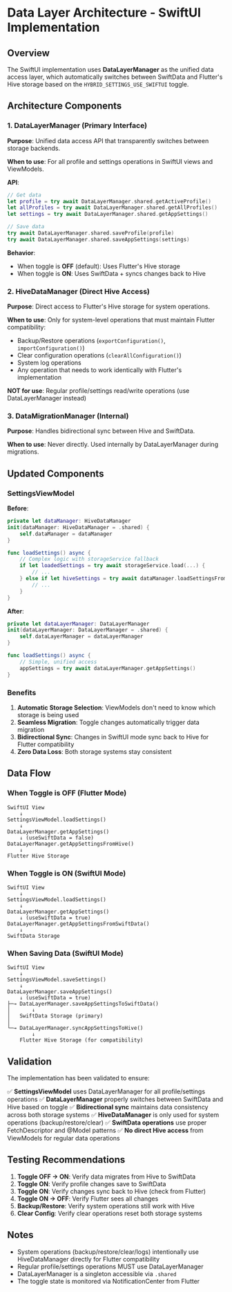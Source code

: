 # Data Layer Architecture - SwiftUI Implementation

## Overview

The SwiftUI implementation uses **DataLayerManager** as the unified data access layer, which automatically switches between SwiftData and Flutter's Hive storage based on the `HYBRID_SETTINGS_USE_SWIFTUI` toggle.

## Architecture Components

### 1. DataLayerManager (Primary Interface)

**Purpose**: Unified data access API that transparently switches between storage backends.

**When to use**: For all profile and settings operations in SwiftUI views and ViewModels.

**API**:
```swift
// Get data
let profile = try await DataLayerManager.shared.getActiveProfile()
let allProfiles = try await DataLayerManager.shared.getAllProfiles()
let settings = try await DataLayerManager.shared.getAppSettings()

// Save data
try await DataLayerManager.shared.saveProfile(profile)
try await DataLayerManager.shared.saveAppSettings(settings)
```

**Behavior**:
- When toggle is **OFF** (default): Uses Flutter's Hive storage
- When toggle is **ON**: Uses SwiftData + syncs changes back to Hive

### 2. HiveDataManager (Direct Hive Access)

**Purpose**: Direct access to Flutter's Hive storage for system operations.

**When to use**: Only for system-level operations that must maintain Flutter compatibility:
- Backup/Restore operations (`exportConfiguration()`, `importConfiguration()`)
- Clear configuration operations (`clearAllConfiguration()`)
- System log operations
- Any operation that needs to work identically with Flutter's implementation

**NOT for use**: Regular profile/settings read/write operations (use DataLayerManager instead)

### 3. DataMigrationManager (Internal)

**Purpose**: Handles bidirectional sync between Hive and SwiftData.

**When to use**: Never directly. Used internally by DataLayerManager during migrations.

## Updated Components

### SettingsViewModel

**Before**:
```swift
private let dataManager: HiveDataManager
init(dataManager: HiveDataManager = .shared) {
    self.dataManager = dataManager
}

func loadSettings() async {
    // Complex logic with storageService fallback
    if let loadedSettings = try await storageService.load(...) {
        // ...
    } else if let hiveSettings = try await dataManager.loadSettingsFromHive() {
        // ...
    }
}
```

**After**:
```swift
private let dataLayerManager: DataLayerManager
init(dataLayerManager: DataLayerManager = .shared) {
    self.dataLayerManager = dataLayerManager
}

func loadSettings() async {
    // Simple, unified access
    appSettings = try await dataLayerManager.getAppSettings()
}
```

### Benefits

1. **Automatic Storage Selection**: ViewModels don't need to know which storage is being used
2. **Seamless Migration**: Toggle changes automatically trigger data migration
3. **Bidirectional Sync**: Changes in SwiftUI mode sync back to Hive for Flutter compatibility
4. **Zero Data Loss**: Both storage systems stay consistent

## Data Flow

### When Toggle is OFF (Flutter Mode)

```
SwiftUI View
    ↓
SettingsViewModel.loadSettings()
    ↓
DataLayerManager.getAppSettings()
    ↓ (useSwiftData = false)
DataLayerManager.getAppSettingsFromHive()
    ↓
Flutter Hive Storage
```

### When Toggle is ON (SwiftUI Mode)

```
SwiftUI View
    ↓
SettingsViewModel.loadSettings()
    ↓
DataLayerManager.getAppSettings()
    ↓ (useSwiftData = true)
DataLayerManager.getAppSettingsFromSwiftData()
    ↓
SwiftData Storage
```

### When Saving Data (SwiftUI Mode)

```
SwiftUI View
    ↓
SettingsViewModel.saveSettings()
    ↓
DataLayerManager.saveAppSettings()
    ↓ (useSwiftData = true)
├─→ DataLayerManager.saveAppSettingsToSwiftData()
│       ↓
│   SwiftData Storage (primary)
│
└─→ DataLayerManager.syncAppSettingsToHive()
        ↓
    Flutter Hive Storage (for compatibility)
```

## Validation

The implementation has been validated to ensure:

✅ **SettingsViewModel** uses DataLayerManager for all profile/settings operations
✅ **DataLayerManager** properly switches between SwiftData and Hive based on toggle
✅ **Bidirectional sync** maintains data consistency across both storage systems
✅ **HiveDataManager** is only used for system operations (backup/restore/clear)
✅ **SwiftData operations** use proper FetchDescriptor and @Model patterns
✅ **No direct Hive access** from ViewModels for regular data operations

## Testing Recommendations

1. **Toggle OFF → ON**: Verify data migrates from Hive to SwiftData
2. **Toggle ON**: Verify profile changes save to SwiftData
3. **Toggle ON**: Verify changes sync back to Hive (check from Flutter)
4. **Toggle ON → OFF**: Verify Flutter sees all changes
5. **Backup/Restore**: Verify system operations still work with Hive
6. **Clear Config**: Verify clear operations reset both storage systems

## Notes

- System operations (backup/restore/clear/logs) intentionally use HiveDataManager directly for Flutter compatibility
- Regular profile/settings operations MUST use DataLayerManager
- DataLayerManager is a singleton accessible via `.shared`
- The toggle state is monitored via NotificationCenter from Flutter
